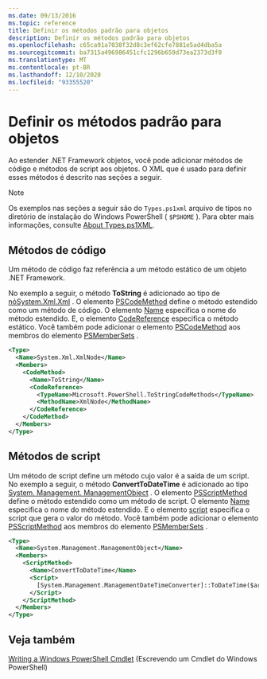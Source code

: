 ```yaml
---
ms.date: 09/13/2016
ms.topic: reference
title: Definir os métodos padrão para objetos
description: Definir os métodos padrão para objetos
ms.openlocfilehash: c65ca91a7038f32d8c3ef62cfe7881e5ad4dba5a
ms.sourcegitcommit: ba7315a496986451cfc1296b659d73ea2373d3f0
ms.translationtype: MT
ms.contentlocale: pt-BR
ms.lasthandoff: 12/10/2020
ms.locfileid: "93355520"
---
```

# <a name="defining-default-methods-for-objects"></a>Definir os métodos padrão para objetos

Ao estender .NET Framework objetos, você pode adicionar métodos de código e métodos de script aos objetos.
O XML que é usado para definir esses métodos é descrito nas seções a seguir.

> [!NOTE]
> Os exemplos nas seções a seguir são do `Types.ps1xml` arquivo de tipos no diretório de instalação do Windows PowerShell ( `$PSHOME` ). Para obter mais informações, consulte [About Types.ps1XML](/powershell/module/microsoft.powershell.core/about/about_types.ps1xml).

## <a name="code-methods"></a>Métodos de código

Um método de código faz referência a um método estático de um objeto .NET Framework.

No exemplo a seguir, o método **ToString** é adicionado ao tipo de [ nóSystem.Xml.Xml](/dotnet/api/System.Xml.XmlNode) . O elemento [PSCodeMethod](/dotnet/api/system.management.automation.pscodemethod) define o método estendido como um método de código. O elemento [Name](/dotnet/api/system.management.automation.psmemberinfo.name#System_Management_Automation_PSMemberInfo_Name) especifica o nome do método estendido. E, o elemento [CodeReference](/dotnet/api/system.management.automation.pscodemethod.codereference#System_Management_Automation_PSCodeMethod_CodeReference) especifica o método estático. Você também pode adicionar o elemento [PSCodeMethod](/dotnet/api/system.management.automation.pscodemethod) aos membros do elemento [PSMemberSets](/dotnet/api/system.management.automation.psmemberset) .

```xml
<Type>
  <Name>System.Xml.XmlNode</Name>
  <Members>
    <CodeMethod>
      <Name>ToString</Name>
      <CodeReference>
        <TypeName>Microsoft.PowerShell.ToStringCodeMethods</TypeName>
        <MethodName>XmlNode</MethodName>
      </CodeReference>
    </CodeMethod>
  </Members>
</Type>
```

## <a name="script-methods"></a>Métodos de script

Um método de script define um método cujo valor é a saída de um script. No exemplo a seguir, o método **ConvertToDateTime** é adicionado ao tipo [System. Management. ManagementObject](/dotnet/api/System.Management.ManagementObject) . O elemento [PSScriptMethod](/dotnet/api/system.management.automation.psscriptmethod) define o método estendido como um método de script. O elemento [Name](/dotnet/api/system.management.automation.psmemberinfo.name#System_Management_Automation_PSMemberInfo_Name) especifica o nome do método estendido. E o elemento [script](/dotnet/api/system.management.automation.psscriptmethod.script#System_Management_Automation_PSScriptMethod_Script) especifica o script que gera o valor do método. Você também pode adicionar o elemento [PSScriptMethod](/dotnet/api/system.management.automation.psscriptmethod) aos membros do elemento [PSMemberSets](/dotnet/api/system.management.automation.psmemberset) .

```xml
<Type>
  <Name>System.Management.ManagementObject</Name>
  <Members>
    <ScriptMethod>
      <Name>ConvertToDateTime</Name>
      <Script>
        [System.Management.ManagementDateTimeConverter]::ToDateTime($args[0])
      </Script>
    </ScriptMethod>
  </Members>
</Type>
```

## <a name="see-also"></a>Veja também

[Writing a Windows PowerShell Cmdlet](./writing-a-windows-powershell-cmdlet.md) (Escrevendo um Cmdlet do Windows PowerShell)
